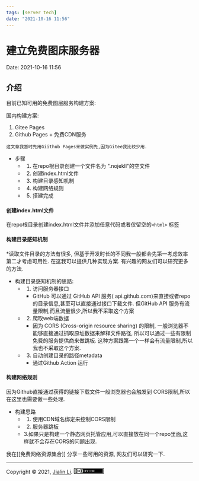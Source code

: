 ```yaml
---
tags: [server tech]
date: "2021-10-16 11:56"
---
```

# 建立免费图床服务器
Date:  2021-10-16 11:56

##  介绍

目前已知可用的免费图层服务构建方案:


国内构建方案:
1. Gitee Pages
2. Github Pages + 免费CDN服务

`这文章我暂时先用Giithub Pages来做实例先,因为Gitee我比较少用.`

* 步骤
	* 1. 在repo根目录创建一个文件名为 ".nojekll"的空文件
	* 2. 创建index.html文件
	* 3. 构建目录感知机制
	* 4. 构建网络规则
	* 5. 搭建完成


#### 创建index.html文件
在repo根目录创建index.html文件并添加任意代码或者仅留空的`<html>` 标签

#### 构建目录感知机制
*读取文件目录的方法有很多, 但基于开发时长的不同我一般都会先第一考虑效率第二才考虑可用性. 在这我可以提供几种实现方案. 有兴趣的网友们可以研究更多的方法.

* 构建目录感知机制的思路:
	* 1. 访问服务器接口
		* GitHub 可以通过 GitHub API 服务( api.github.com)来直接或者repo的目录信息,甚至可以直接通过接口下载文件. 但GitHub API 服务有流量限制,而且流量很少,所以我不采取这个方案
	* 2. 爬取web端数据
		* 因为 CORS (Cross-origin resource sharing) 的限制, 一般浏览器不能够直接通过抓取原址数据来解释文件路径, 所以可以通过一些有限制免费的服务提供商来做跳板. 这种方案跟第一个一样会有流量限制,所以我也不采取这个方案.
	* 3. 自动创建目录的路径metadata
		* 通过Github Action 运行

#### 构建网络规则
因为Github直接通过获得的链接下载文件一般浏览器也会触发到 CORS限制,所以在这里也需要做一些处理.
* 构建思路
	* 1. 使用CDN域名绑定来控制CORS限制
	* 2. 服务器跳板
	* 3.如果只是构建一个静态网页托管应用,可以直接放在同一个repo里面,这样就不会存在CORS的问题出现.



我在[[免费网络资源集合]] 分享一些可用的资源, 网友们可以研究一下.
  

---
Copyright © 2021, [Jialin Li](https://github.com/keyskull).  [![Copyright](/80x15.png)](/LICENSE)